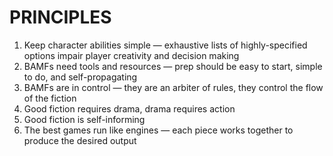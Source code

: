 # PRINCIPLES

1. Keep character abilities simple — exhaustive lists of highly-specified options impair player creativity and decision making
2. BAMFs need tools and resources — prep should be easy to start, simple to do, and self-propagating
3. BAMFs are in control — they are an arbiter of rules, they control the flow of the fiction
4. Good fiction requires drama, drama requires action
5. Good fiction is self-informing
6. The best games run like engines — each piece works together to produce the desired output